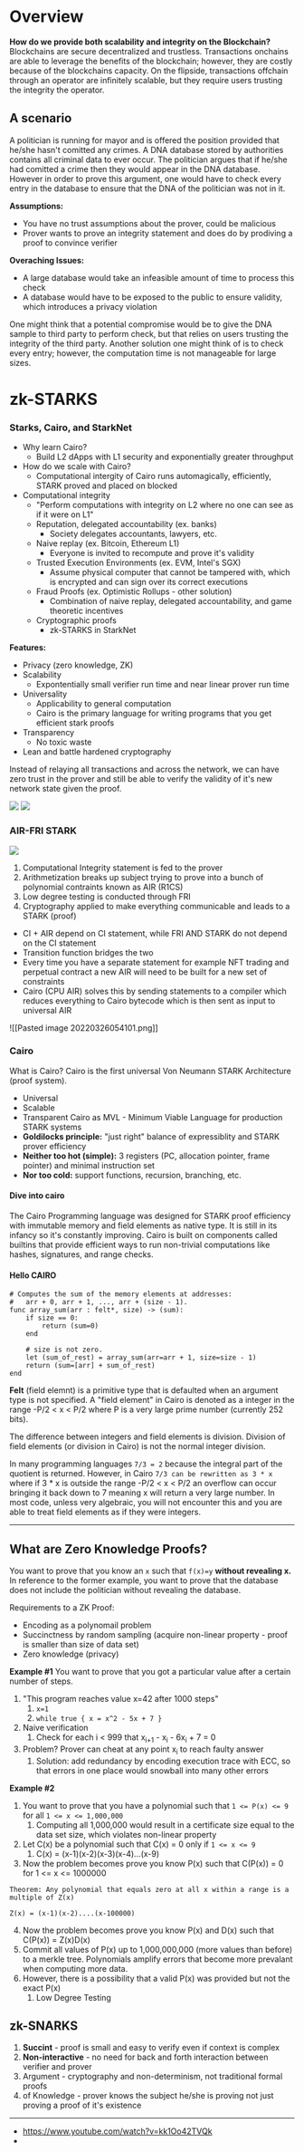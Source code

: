 # Overview

**How do we provide both scalability and integrity on the Blockchain?** Blockchains are secure decentralized and trustless. Transactions onchains are able to leverage the benefits of the blockchain; however, they are costly because of the blockchains capacity. On the flipside, transactions offchain through an operator are infinitely scalable, but they require users trusting the integrity the operator.

## A scenario

A politician is running for mayor and is offered the position provided that he/she hasn't comitted any crimes. A DNA database stored by authorities contains all criminal data to ever occur. The politician argues that if he/she had comitted a crime then they would appear in the DNA database. However in order to prove this argument, one would have to check every entry in the database to ensure that the DNA of the politician was not in it.

**Assumptions:**
- You have no trust assumptions about the prover, could be malicious
- Prover wants to prove an integrity statement and does do by prodiving a proof to convince verifier

**Overaching Issues:**
- A large database would take an infeasible amount of time to process this check
- A database would have to be exposed to the public to ensure validity, which introduces a privacy violation 

One might think that  a potential compromise would be to give the DNA sample to third party to perform check, but that relies on users trusting the integrity of the third party. Another solution one might think of is to check every entry; however, the computation time is not manageable for large sizes.

# zk-STARKS

### Starks, Cairo, and StarkNet
- Why learn Cairo?
	- Build L2 dApps with L1 security and exponentially greater throughput
- How do we scale with Cairo?
	- Computational intergity of Cairo runs automagically, efficiently, STARK proved and placed on blocked
- Computational integrity
	- "Perform computations with integrity on L2 where no one can see as if it were on L1"
	- Reputation, delegated accountability (ex. banks)
		- Society delegates accountants, lawyers, etc.
	- Naive replay (ex. Bitcoin, Ethereum L1)
		- Everyone is invited to recompute and prove it's validity
	- Trusted Execution Environments (ex. EVM, Intel's SGX)
		- Assume physical computer that cannot be tampered with, which is encrypted and can sign over its correct executions
	- Fraud Proofs (ex. Optimistic Rollups - other solution)
		- Combination of naive replay, delegated accountability, and game theoretic incentives
	- Cryptographic proofs
		- zk-STARKS in StarkNet

**Features:**
- Privacy (zero knowledge, ZK)
- Scalability 
	- Expontentially small verifier run time and near linear prover run time
- Universality 
	- Applicability to general computation
	- Cairo is the primary language for writing programs that you get efficient stark proofs
- Transparency
	- No toxic waste
- Lean and battle hardened cryptography

Instead of relaying all transactions and across the network, we can have zero trust in the prover and still be able to verify the validity of it's new network state given the proof.

![](../assets/zk-stark-verify-p1.png)
![](../assets/zk-stark-verify-p2.png)
### AIR-FRI STARK

![](../assets/zk-stark-airfri.png)

1. Computational Integrity statement is fed to the prover
2.  Arithmetization breaks up subject trying to prove into a bunch of polynomial contraints known as AIR (R1CS)
3. Low degree testing is conducted through FRI
4.  Cryptography applied to make everything communicable and leads to a STARK (proof)

 - CI + AIR depend on CI statement, while FRI AND STARK do not depend on the CI statement
 - Transition function bridges the two
 - Every time you have a separate statement for example NFT trading and perpetual contract a new AIR will need to be built for a new set of constraints
 - Cairo (CPU AIR) solves this by sending statements to a compiler which reduces everything to Cairo bytecode which is then sent as input to universal AIR

![[Pasted image 20220326054101.png]]

### Cairo

What is Cairo? Cairo is the first universal Von Neumann STARK Architecture (proof system).
- Universal 
- Scalable 
- Transparent 
Cairo as MVL - Minimum Viable Language for production STARK systems
- **Goldilocks principle:** "just right" balance of expressiblity and STARK prover efficiency
- **Neither too hot (simple):** 3 registers (PC, allocation pointer, frame pointer) and minimal instruction set
- **Nor too cold:** support functions, recursion, branching, etc.

#### Dive into cairo

The Cairo Programming language was designed for STARK proof efficiency with immutable memory and field elements as native type. It is still in its infancy so it's constantly improving. Cairo is built on components called builtins that provide efficient ways to run non-trivial computations like hashes, signatures, and range checks.

#### Hello CAIRO

```cairo 
# Computes the sum of the memory elements at addresses:
#   arr + 0, arr + 1, ..., arr + (size - 1).
func array_sum(arr : felt*, size) -> (sum):
    if size == 0:
        return (sum=0)
    end

    # size is not zero.
    let (sum_of_rest) = array_sum(arr=arr + 1, size=size - 1)
    return (sum=[arr] + sum_of_rest)
end
```

**Felt** (field elemnt) is a primitive type that is defaulted when an argument type is not specified. A "field element" in Cairo is denoted as a integer in the range -P/2 < x < P/2 where P is a very large prime number (currently 252 bits).

The difference between integers and field elements is division. Division of field elements (or division in Cairo) is not the normal integer division.

In many programming languages `7/3 = 2` because the integral part of the quotient is returned. However, in Cairo `7/3 can be rewritten as 3 * x` where if 3 * x is outside the range -P/2 < x < P/2 an overflow can occur bringing it back down to 7 meaning x will return a very large number. In most code, unless very algebraic, you will not encounter this and you are able to treat field elements as if they were integers. 

---

## What are Zero Knowledge Proofs?

You want to prove that you know an `x` such that `f(x)=y` **without revealing x.**  In reference to the former example, you want to prove that the database does not include the politician without revealing the database. 

Requirements to a ZK Proof:
- Encoding as a polynomail problem
- Succinctness by random sampling (acquire non-linear property - proof is smaller than size of data set)
- Zero knowledge (privacy)

**Example #1** 
You want to prove that you got a particular value after a certain number of steps.

1. "This program reaches value x=42 after 1000 steps"
	1. `x=1`
	2. `while true { x = x^2 - 5x + 7 }`
3. Naive verification
	1. Check for each i < 999 that x<sub>i+1</sub> - x<sub>i</sub> - 6x<sub>i</sub> + 7 = 0
2. Problem? Prover can cheat at any point x<sub>i</sub> to reach faulty answer
	1. Solution: add redundancy by encoding execution trace with ECC, so that errors in one place would snowball into many other errors

**Example #2**

1. You want to prove that you have a polynomial such that `1 <= P(x) <= 9` for all `1 <= x <= 1,000,000` 
	1. Computing all 1,000,000 would result in a certificate size equal to the data set size, which violates non-linear property
2. Let C(x) be a polynomial such that C(x) = 0 only if `1 <= x <= 9` 
	1. C(x) = (x-1)(x-2)(x-3)(x-4)...(x-9)
3. Now the problem becomes prove you know P(x) such that C(P(x)) = 0 for 1 <= x <= 1000000

```
Theorem: Any polynomial that equals zero at all x within a range is a multiple of Z(x)

Z(x) = (x-1)(x-2)....(x-100000)
```

4. Now the problem becomes prove you know P(x) and D(x) such that C(P(x)) = Z(x)D(x)
5. Commit all values of P(x) up to 1,000,000,000 (more values than before) to a merkle tree. Polynomials amplify errors that become more prevalant when computing more data.
6. However, there is a possibility that a valid P(x) was provided but not the exact P(x)
	1. Low Degree Testing

## zk-SNARKS

1.  **Succint** - proof is small and easy to verify even if context is complex
2. **Non-interactive** - no need for back and forth interaction between verifier and prover 
3. Argument - cryptography and non-determinism, not traditional formal proofs
4. of Knowledge - prover knows the subject he/she is proving not just proving a proof of it's existence



--- 
- https://www.youtube.com/watch?v=kk1Oo42TVQk
- 
